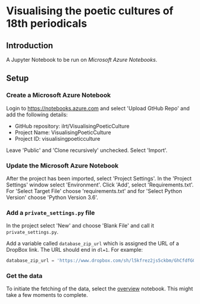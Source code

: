 # Visualising the poetic cultures of 18th periodicals

## Introduction

A Jupyter Notebook to be run on *Microsoft Azure Notebooks*.

## Setup

### Create a Microsoft Azure Notebook

Login to https://notebooks.azure.com and select 'Upload GtHub Repo' and add the following
details:

* GitHub repository: ilrt/VisualisingPoeticCulture
* Project Name: VisualisingPoeticCulture
* Project ID: visualisingpoeticculture

Leave 'Public' and 'Clone recursively' unchecked. Select 'Import'.

### Update the Microsoft Azure Notebook

After the project has been imported, select 'Project Settings'. In the 'Project Settings' window 
select 'Environment'. Click 'Add', select 'Requirements.txt'. For 'Select Target File' choose 
'requirements.txt' and for 'Select Python Version' choose 'Python Version 3.6'.

### Add a ```private_settings.py``` file

In the project select 'New' and choose 'Blank File' and call it ```private_settings.py```.

Add a variable called ```database_zip_url``` which is assigned the URL of a DropBox link. 
The URL should end in ```dl=1```. For example:

```python
database_zip_url = 'https://www.dropbox.com/sh/l5kfrez2js5ckbm/GhCfdfGGHvbvbfFGTvvv?dl=1'
```

### Get the data

To initiate the fetching of the data, select the [overview](overview.ipynb) notebook. This
might take a few moments to complete.